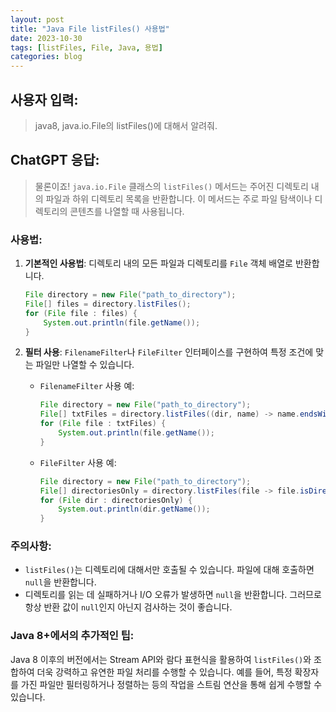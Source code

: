 ```yaml
---
layout: post
title: "Java File listFiles() 사용법"
date: 2023-10-30
tags: [listFiles, File, Java, 용법]
categories: blog
---
```


## 사용자 입력:
> java8, java.io.File의 listFiles()에 대해서 알려줘.

## ChatGPT 응답:
> 물론이죠! `java.io.File` 클래스의 `listFiles()` 메서드는 주어진 디렉토리 내의 파일과 하위 디렉토리 목록을 반환합니다. 이 메서드는 주로 파일 탐색이나 디렉토리의 콘텐츠를 나열할 때 사용됩니다.

### 사용법:

1. **기본적인 사용법**: 디렉토리 내의 모든 파일과 디렉토리를 `File` 객체 배열로 반환합니다.

   ```java
   File directory = new File("path_to_directory");
   File[] files = directory.listFiles();
   for (File file : files) {
       System.out.println(file.getName());
   }
   ```

2. **필터 사용**: `FilenameFilter`나 `FileFilter` 인터페이스를 구현하여 특정 조건에 맞는 파일만 나열할 수 있습니다.

   - `FilenameFilter` 사용 예:

     ```java
     File directory = new File("path_to_directory");
     File[] txtFiles = directory.listFiles((dir, name) -> name.endsWith(".txt"));
     for (File file : txtFiles) {
         System.out.println(file.getName());
     }
     ```

   - `FileFilter` 사용 예:

     ```java
     File directory = new File("path_to_directory");
     File[] directoriesOnly = directory.listFiles(file -> file.isDirectory());
     for (File dir : directoriesOnly) {
         System.out.println(dir.getName());
     }
     ```

### 주의사항:

- `listFiles()`는 디렉토리에 대해서만 호출될 수 있습니다. 파일에 대해 호출하면 `null`을 반환합니다.
- 디렉토리를 읽는 데 실패하거나 I/O 오류가 발생하면 `null`을 반환합니다. 그러므로 항상 반환 값이 `null`인지 아닌지 검사하는 것이 좋습니다.

### Java 8+에서의 추가적인 팁:

Java 8 이후의 버전에서는 Stream API와 람다 표현식을 활용하여 `listFiles()`와 조합하여 더욱 강력하고 유연한 파일 처리를 수행할 수 있습니다. 예를 들어, 특정 확장자를 가진 파일만 필터링하거나 정렬하는 등의 작업을 스트림 연산을 통해 쉽게 수행할 수 있습니다.

